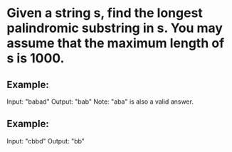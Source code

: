 # Given a string s, find the longest palindromic substring in s. You may assume that the maximum length of s is 1000.

## Example:
Input: "babad"
Output: "bab"
Note: "aba" is also a valid answer.


## Example:
Input: "cbbd"
Output: "bb"
